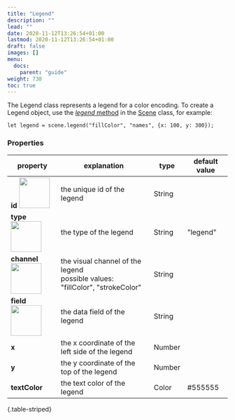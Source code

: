 ```yaml
---
title: "Legend"
description: ""
lead: ""
date: 2020-11-12T13:26:54+01:00
lastmod: 2020-11-12T13:26:54+01:00
draft: false
images: []
menu:
  docs:
    parent: "guide"
weight: 730
toc: true
---
```


The Legend class represents a legend for a color encoding. To create a Legend object, use the [_legend_ method](../../group/scene/#methods-create-guides) in the [Scene](../../group/scene/) class, for example:

    let legend = scene.legend("fillColor", "names", {x: 100, y: 300});

### Properties
| property |  explanation   | type | default value |
| --- | --- | --- | --- |
|**id** <img width="70px" src="../../readonly.png">| the unique id of the legend | String |  | 
|**type** <img width="70px" src="../../readonly.png"> | the type of the legend | String | "legend" | 
|**channel** <img width="70px" src="../../readonly.png">| the visual channel of the legend<br>possible values: "fillColor", "strokeColor" | String | | 
|**field** <img width="70px" src="../../readonly.png">| the data field of the legend | String | | 
|**x**| the x coordinate of the left side of the legend | Number | | 
|**y**| the y coordinate of the top of the legend | Number | | 
|**textColor**| the text color of the legend | Color | #555555 | 
{.table-striped}